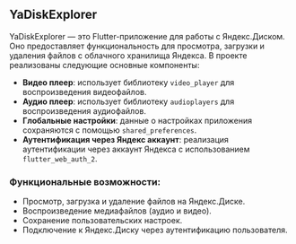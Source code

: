 ## YaDiskExplorer

YaDiskExplorer — это Flutter-приложение для работы с Яндекс.Диском. Оно предоставляет функциональность для просмотра, загрузки и удаления файлов с облачного хранилища Яндекса. В проекте реализованы следующие основные компоненты:

- **Видео плеер**: использует библиотеку `video_player` для воспроизведения видеофайлов.
- **Аудио плеер**: использует библиотеку `audioplayers` для воспроизведения аудиофайлов.
- **Глобальные настройки**: данные о настройках приложения сохраняются с помощью `shared_preferences`.
- **Аутентификация через Яндекс аккаунт**: реализация аутентификации через аккаунт Яндекса с использованием `flutter_web_auth_2`.

### Функциональные возможности:
- Просмотр, загрузка и удаление файлов на Яндекс.Диске.
- Воспроизведение медиафайлов (аудио и видео).
- Сохранение пользовательских настроек.
- Подключение к Яндекс.Диску через аутентификацию пользователя.
